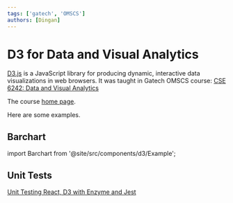 ```yaml
---
tags: ['gatech', 'OMSCS']
authors: [Dingan]
---
```


# D3 for Data and Visual Analytics

[D3.js](https://d3js.org/) is a JavaScript library for producing dynamic,
interactive data visualizations in web browsers. It was taught in
Gatech OMSCS course: [CSE 6242: Data and Visual Analytics](https://omscs.gatech.edu/cse-6242-data-visual-analytics)

The course [home page](https://poloclub.github.io/#cse6242).

Here are some examples.

## Barchart

import Barchart from '@site/src/components/d3/Example';

<div align="center"><Barchart /> </div>

## Unit Tests

[Unit Testing React, D3 with Enzyme and Jest](https://medium.com/successivetech/unit-testing-react-d3-with-enzyme-and-jest-108735046535)
